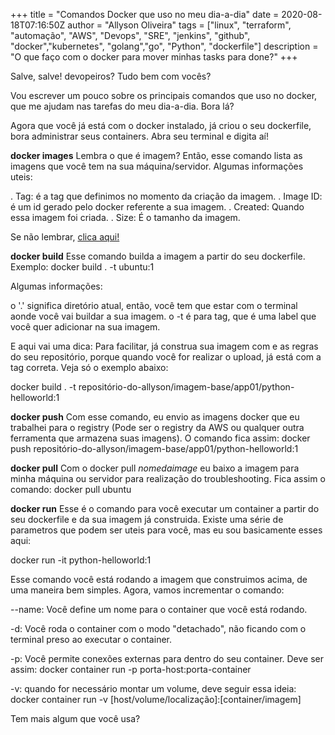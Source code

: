 +++
title = "Comandos Docker que uso no meu dia-a-dia"
date = 2020-08-18T07:16:50Z
author = "Allyson Oliveira"
tags = ["linux", "terraform", "automação", "AWS", "Devops", "SRE", "jenkins", "github", "docker","kubernetes", "golang","go", "Python", "dockerfile"]
description = "O que faço com o docker para mover minhas tasks para done?"
+++

Salve, salve! devopeiros? Tudo bem com vocês?  

Vou escrever um pouco sobre os principais comandos que uso no docker, que me ajudam nas tarefas do meu dia-a-dia. Bora lá?

Agora que você já está com o docker instalado, já criou o seu dockerfile, bora administrar seus containers. Abra seu terminal e digita aí!

**docker images**
Lembra o que é imagem? Então, esse comando lista as imagens que você tem na sua máquina/servidor. Algumas informações uteis:

. Tag: é a tag que definimos no momento da criação da imagem.
. Image ID: é um id gerado pelo docker referente a sua imagem.
. Created: Quando essa imagem foi criada.
. Size: É o tamanho da imagem. 

 Se não lembrar, [clica aqui!](https://allyson.cloud/posts/docker-dockerfile/)

**docker build**
Esse comando builda a imagem a partir do seu dockerfile. Exemplo:
docker build . -t ubuntu:1

Algumas informações:

o '.' significa diretório atual, então, você tem que estar com o terminal aonde você vai buildar a sua imagem. 
o -t é para tag, que é uma label que você quer adicionar na sua imagem. 

E aqui vai uma dica: 
Para facilitar, já construa sua imagem com e as regras do seu repositório, porque quando você for realizar o upload, já está com a tag correta. Veja só o exemplo abaixo:

docker build . -t repositório-do-allyson/imagem-base/app01/python-helloworld:1

**docker push**
Com esse comando, eu envio as imagens docker que eu trabalhei para o registry (Pode ser o registry da AWS ou qualquer outra ferramenta que armazena suas imagens). O comando fica assim:
docker push repositório-do-allyson/imagem-base/app01/python-helloworld:1

**docker pull**
Com o docker pull *nomedaimage* eu baixo a imagem para minha máquina ou servidor para realização do troubleshooting. Fica assim o comando:
docker pull ubuntu

**docker run**
Esse é o comando para você executar um container a partir do seu dockerfile e da sua imagem já construida. Existe uma série de parametros que podem ser uteis para você, mas eu sou basicamente esses aqui:

docker run -it python-helloworld:1

Esse comando você está rodando a imagem que construimos acima, de uma maneira bem simples. Agora, vamos incrementar o comando:

--name: Você define um nome para o container que você está rodando.

-d: Você roda o container com o modo "detachado", não ficando com o terminal preso ao executar o container. 

-p: Você permite conexões externas para dentro do seu container. Deve ser assim:
docker container run -p porta-host:porta-container

-v: quando for necessário montar um volume, deve seguir essa ideia: 
docker container run -v [host/volume/localização]:[container/imagem]

Tem mais algum que você usa? 